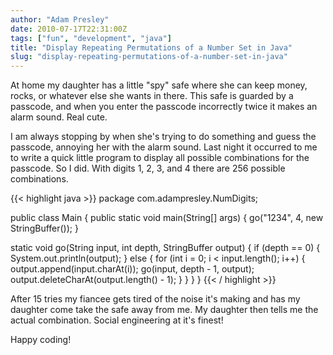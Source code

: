 ```yaml
---
author: "Adam Presley"
date: 2010-07-17T22:31:00Z
tags: ["fun", "development", "java"]
title: "Display Repeating Permutations of a Number Set in Java"
slug: "display-repeating-permutations-of-a-number-set-in-java"
---
```


At home my daughter has a little "spy" safe where she can keep money,
rocks, or whatever else she wants in there. This safe is guarded by a
passcode, and when you enter the passcode incorrectly twice it makes an
alarm sound. Real cute.

I am always stopping by when she's trying to do something and guess the
passcode, annoying her with the alarm sound. Last night it occurred to
me to write a quick little program to display all possible combinations
for the passcode. So I did. With digits 1, 2, 3, and 4 there are 256
possible combinations.

{{< highlight java >}}
package com.adampresley.NumDigits;

public class Main
{
   public static void main(String[] args) {
      go("1234", 4, new StringBuffer());
   }

   static void go(String input, int depth, StringBuffer output) {
      if (depth == 0) {
         System.out.println(output);
      }
      else {
         for (int i = 0; i < input.length(); i++) {
            output.append(input.charAt(i));
            go(input, depth - 1, output);
            output.deleteCharAt(output.length() - 1);
         }
      }
   }
}
{{< / highlight >}}

After 15 tries my fiancee gets tired of the noise it's making and has my
daughter come take the safe away from me. My daughter then tells me the
actual combination. Social engineering at it's finest!

Happy coding!
